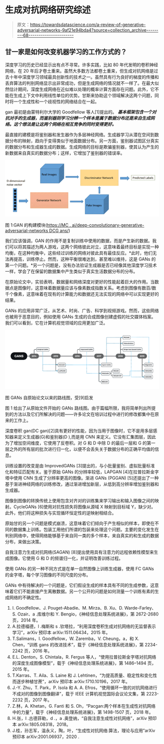 # 生成对抗网络研究综述

> 原文：<https://towardsdatascience.com/a-review-of-generative-adversarial-networks-9af21e94bda4?source=collection_archive---------68----------------------->

## 甘一家是如何改变机器学习的工作方式的？

深度学习的历史已经显示出有点不寻常。许多实践，比如 80 年代发明的卷积神经网络，在 20 年后才卷土重来。虽然大多数方法都卷土重来，但生成对抗网络是过去十年中深度学习领域最具创新性的技术之一。虽然具有行为良好的梯度的传播和丢弃算法的判别网络显示出非常成功，但是生成网络的情况就不一样了。在最大似然估计期间，深度生成网络在近似难以处理的概率计算方面存在问题。此外，它不能在生成上下文中利用线性单位的优势。甘斯来协助这个领域解决这两个问题，同时将一个生成性和一个歧视性的网络结合在一起。

gan 最初是由蒙特利尔大学的 Goodfellow 等人[1]提出的。 ***基本框架包含一个对抗对手的生成器，而鉴别器则学习分辨一个样本是属于数据分布还是来自生成网络。这个想法是让这两个网络在相互竞争的同时变得更好。***

最直接的建模是将鉴别器和发生器作为多层神经网络。生成器学习从潜在空间到数据分布的映射，趋向于变得类似于地面数据分布。另一方面，鉴别器试图区分真实的数据分布和生成器生成的数据。生成网络的目标是欺骗鉴别器，使其认为产生的新数据来自真实的数据分布；这样，它增加了鉴别器的错误率。

![](img/aaf16d4795ade0ec72405d1201843e52.png)

图 1:GAN 的构建模块([https://MC . ai/deep-convolutionary-generative-adversarial-networks DCG ans/](https://mc.ai/deep-convolutional-generative-adversarial-networksdcgans/))

我们应该强调，GAN 的作用不是复制训练中使用的数据，而是产生新的数据。我们可以将其描述为两人游戏，这两个网络彼此对立，这意味着最终目标是实现一种均衡，在这种均衡中，这些经过训练的网络对彼此具有最佳反应。*此时，他们无法再提高，训练停止。然而，这种平衡很难达到，甚至难以维持，这是 GANs 的第一个问题。*另一个问题是，没有办法验证生成器是否已经像其他深度学习技术一样，学会了在保留的数据集中产生类似于真实生活数据分布的分布。

在原始论文中，实验表明，数据量和网络深度对更好的性能起着巨大的作用。当数据点是图像时，这意味着数据量应该与像素数成指数关系。考虑到图像有数百/数千个像素，这意味着在现有的计算能力和数据还无法实现的网络中可以实现更好的结果。

GANs 的应用非常广泛，从艺术、时尚、广告、科学到视频游戏。然而，这些网络也被用于恶意目的，例如使用 GANs 生成的合成图像创建虚假的社交媒体档案。我们可以看到，它在计算机视觉领域的应用更加广泛。

![](img/9a081b7fd9891abc10531177a6bfb753.png)

图 GANs 自原始论文以来的路线图，受[9]启发

图 1 给出了从原始文件开始的 GANs 路线图。由于篇幅所限，我将简单列出所提到的方法以及它们所解决的问题——许多论文在培训过程中进行的修改都集中在原来的工作上。

深度卷积 gan(DC gan)[2]具有更好的性能，因为当用于图像时，它不是用多层感知器来定义生成器(G)和鉴别器(D ),而是用 CNN 来定义。它没有汇集图层，因此为了增加空间维度，它使用了反卷积。对 G 和 D 中除 D 的最后一层和 G 的第一层之外的所有层的批次进行归一化，以便不会丢失关于数据分布的正确平均值的信息。

训练设置的改变是由 ImprovedGANs [3]提出的，与小批量鉴别、虚拟批量标准化和特征匹配有关。鉴于原始 GANs 的分辨率较低，LAPGAN [4]在拉普拉斯金字塔中使用 CNN 生成了分辨率更高的图像。渐进 GANs (PGGAN) [5]还提出了一种基于渐进神经网络的训练修改，通过渐进增加新层，从低到高分辨率增加鉴别器和生成器。

图像到图像的转换传统上使用包含对齐对的训练集来学习输出和输入图像之间的映射。CycleGANs [6]使用对抗性损失将图像从源域 X 映射到目标域 Y，缺少对。此外，他们将这种损失与实现循环恒定性的逆映射相结合。

原始甘的另一个问题是模式崩溃，这意味着它们倾向于产生相似的样本，即使在不同的数据集上训练。包装工用他们所谓的包装来处理这个问题。主要的变化发生在判别网络中，使得网络能够基于来自同一类的多个样本，来自真实的和生成的数据分布，来做出决策。

自我注意力生成对抗网络(SAGAN) [8]提出使用具有注意力的远程依赖性模型来生成图像。它使用 G 和 D 的频谱归一化，并证明改善训练过程。

使用 GANs 的另一种不同方式是在单一自然图像上训练生成器，使用 FC GANs 的金字塔，每个学习图像的不同尺度的分布。

GANs 中有待解决的一个问题是，它们假设生成的样本具有不同的生成参数，这意味着它们不能直接产生离散数据。另一个公开的问题是如何测量一个训练有素的生成网络的不确定性。

1.  I. Goodfellow、J. Pouget-Abadie、M. Mirza、B. Xu、D. Warde-Farley、S. Ozair、a .库维尔和 Y. Bengio，《神经信息处理系统进展》，第 2672-2680 页，2014 年。
2.  A.拉德福德，l .梅斯和 s .钦塔拉，“利用深度卷积生成对抗网络的无监督表示学习”，arXiv 预印本 arXiv:1511.06434，2015 年。
3.  T.Salimans，I. Goodfellow，W. Zaremba，V. Cheung，a，和 X. Chen，“训练 gans 的改进技术”，载于《神经信息处理系统进展》，第 2234-2242 页，2016 年。
4.  E.L. Denton，S. Chintala，R. Fergus 等人，“使用拉普拉斯金字塔对抗网络的深度生成图像模型”，载于《神经信息处理系统进展》，第 1486–1494 页，2015 年。
5.  T.Karras、T. Aila、S. Laine 和 J. Lehtinen，“为提高质量、稳定性和变化性而逐步种植甘蔗”，arXiv 预印本 arXiv:1710.10196，2017 年。
6.  J.-Y. Zhu，T. Park，P. Isola 和 A. A. Efros，“使用循环一致的对抗网络进行不成对的图像到图像翻译”，载于 IEEE 计算机视觉国际会议论文集，第 2223-2232 页，2017 年。
7.  Z.林，A. Khetan，G. Fanti 和 S. Oh，“Pacgan:两个样本在生成性对抗网络中的力量”，载于《神经信息处理系统进展》，第 1498-1507 页，2018 年。
8.  H.张，I .古德菲勒，d .，a .奥登纳，“自我注意生成性对抗网络”，arXiv 预印本 arXiv:1805.08318，2018。
9.  J.桂，孙志军，温永义，陶，叶，“生成性对抗网络:算法，理论与应用”arXiv 预印本 arXiv:2001.06937，2020 .